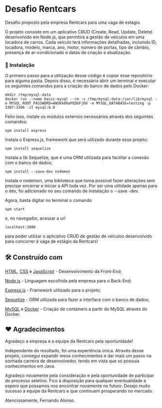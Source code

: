 # Desafio Rentcars

Desafio proposto pela empresa Rentcars para uma vaga de estágio.

O projeto consiste em um aplicativo CRUD (Create, Read, Update, Delete) desenvolvido em Node.js, que permitirá a gestão de veículos em uma locadora de carros. Cada veículo terá informações detalhadas, incluindo ID, locadora, modelo, marca, ano, motor, número de portas, tipo de câmbio, presença de ar-condicionado e datas de criação e atualização.

### 🔧 Instalação

O primeiro passo para a utilização desse código é copiar esse repositório para alguma pasta. Depois disso, é necessário abrir um terminal e executar os seguintes comandos para a criação do banco de dados pelo Docker:

```
mkdir /tmp/mysql-data
docker run --name basic-mysql --rm -v /tmp/mysql-data:/var/lib/mysql -e MYSQL_ROOT_PASSWORD=ANSKk08aPEDbFjDO -e MYSQL_DATABASE=testing -p 3307:3306 -it mysql:8.0
```
Feito isso, instale os módulos externos necessários através dos seguintes comandos: 

```
npm install express
```
Instala o Express.js, framework que será utilizado durante esse projeto;

```
npm install sequelize
```
Instala a lib Sequelize, que é uma ORM utilizada para facilitar a conexão com o banco de dados;

```
npm install --save-dev nodemon
```
Instala o nodemon, uma biblioteca que torna possível fazer alterações sem precisar encerrar e iniciar a API toda vez. Por ser uma utilidade apenas para o dev, foi adicionado no seu comando de instalação o --save -dev.

Agora, basta digitar no terminal o comando
```
npm start
```
e, no navegador, acessar a url
```
localhost:3000
```
para poder utilizar o aplicativo CRUD de gestão de veículos desenvolvido para concorrer à vaga de estágio da Rentcars!


## 🛠️ Construído com

[HTML](https://html.com), [CSS](https://developer.mozilla.org/en-US/docs/Web/CSS) e [JavaScript](https://www.javascript.com) - Desenvolvimento da Front-End;

[Node.js](https://nodejs.org/en) - Linguagem escolhida pela empresa para o Back-End;

[Express.js](https://expressjs.com) - Framework utilizado para o projeto;

[Sequelize](https://sequelize.org) - ORM utilizada para fazer a interface com o banco de dados;

[MySQL](https://www.mysql.com) e [Docker](https://hub.docker.com) - Criação de containers a partir do MySQL através do Docker.

## ❤️ Agradecimentos

Agradeço a empresa e a equipe da Rentcars pela oportunidade! 

Independente do resultado, foi uma experiência única. Através desse projeto, consegui expandir meus conhecimentos e dar mais um passo na sonhada carreira de desenvolvedor,
tendo em vista que só possuia conhecimentos em Java.

Agradeço novamente pela consideração e pela oportunidade de participar do processo seletivo. Fico à disposição para qualquer eventualidade e espero que possamos nos encontrar novamente no futuro. Desejo muito sucesso à equipe da Rentcars e que continuem prosperando no mercado. 

Atenciosamente, Fernando Alonso.
